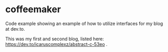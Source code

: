 # coffeemaker

Code example showing an example of how to utilize interfaces for my blog at dev.to.

This was my first and second blog, listed here: https://dev.to/icaruscomplexz/abstract-c-53eo .

